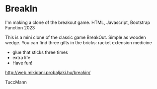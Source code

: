 # BreakIn
I'm making a clone of the breakout game. HTML, Javascript, Bootstrap
Function 2023

This is a mini clone of the classic game BreakOut. Simple as wooden wedge. You can find three gifts in the bricks:
racket extension medicine
+ glue that sticks three times
+ extra life
+ Have fun!

http://web.mikidani.probaljaki.hu/breakin/

TuccMann